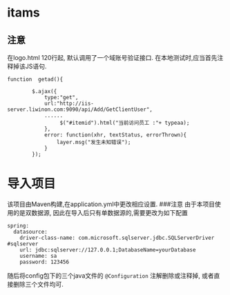 # itams
## 注意
在logo.html 120行起, 默认调用了一个域账号验证接口. 在本地测试时,应当首先注释掉该JS语句.
```
function  getad(){
	
        $.ajax({
            type:"get",
            url:"http://iis-server.liwinon.com:9090/api/Add/GetClientUser",
            ......
    	    	 $("#itemid").html("当前访问员工 :"+ typeaa);
            },
            error: function(xhr, textStatus, errorThrown){
            	layer.msg("发生未知错误");
    		}
        });
```
# 导入项目
该项目由Maven构建,在application.yml中更改相应设置.
###注意
由于本项目使用的是双数据源, 因此在导入后只有单数据源的,需要更改为如下配置
```
spring:
  datasource:
    driver-class-name: com.microsoft.sqlserver.jdbc.SQLServerDriver  #sqlserver
    url: jdbc:sqlserver://127.0.0.1;DatabaseName=yourDatabase
    username: sa
    password: 123456
```
随后将config包下的三个java文件的 `@Configuration`  注解删除或注释掉, 或者直接删除三个文件均可.
